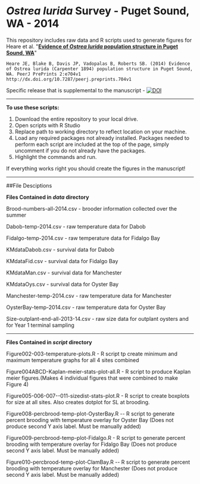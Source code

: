 _Ostrea lurida_ Survey - Puget Sound, WA - 2014
=====================

This repository includes raw data and R scripts used to generate figures for Heare et al. "[**Evidence of _Ostrea lurida_ population structure in Puget Sound, WA**](https://peerj.com/preprints/704v1/)" 
```
Heare JE, Blake B, Davis JP, Vadopalas B, Roberts SB. (2014) Evidence of Ostrea lurida (Carpenter 1894) population structure in Puget Sound, WA. PeerJ PrePrints 2:e704v1 http://dx.doi.org/10.7287/peerj.preprints.704v1
```

Specific release that is supplemental to the manuscript - [![DOI](https://zenodo.org/badge/doi/10.5281/zenodo.13201.svg)](http://dx.doi.org/10.5281/zenodo.13201)

---


**To use these scripts:**

1. Download the entire repository to your local drive. 
2. Open scripts with R Studio
3. Replace path to working directory to reflect location on your machine.
4. Load any required packages not already installed. Packages needed to perform each script are included at the top of the page, simply uncomment if you do not already have the packages.
6. Highlight the commands and run. 

If everything works right you should create the figures in the manuscript!

---

##File Desciptions

**Files Contained in _data_ directory**

Brood-numbers-all-2014.csv  -  brooder information collected over the summer

Dabob-temp-2014.csv  -  raw temperature data for Dabob

Fidalgo-temp-2014.csv  -  raw temperature data for Fidalgo Bay

KMdataDabob.csv  -  survival data for Dabob

KMdataFid.csv  -  survival data for Fidalgo Bay

KMdataMan.csv  -  survival data for Manchester

KMdataOys.csv  -  survival data for Oyster Bay

Manchester-temp-2014.csv  - raw temperature data for Manchester

OysterBay-temp-2014.csv -  raw temperature data for Oyster Bay

Size-outplant-end-all-2013-14.csv  -  raw size data for outplant oysters and for Year 1 terminal sampling 
          
--- 
**Files Contained in _script_ directory**

Figure002-003-temperature-plots.R  -  R script tp create minimum and maximum temperature graphs for all 4 sites combined

Figure004ABCD-Kaplan-meier-stats-plot-all.R  -  R script to produce Kaplan meier figures.(Makes 4 individual figures that were combined to make Figure 4)

Figure005-006-007--011-sizedist-stats-plot.R  -   R script to create boxplots for size at all sites. Also creates dotplot for SL at brooding.

Figure008-percbrood-temp-plot-OysterBay.R  -- R script to generate percent brooding with temperature overlay for Oyster Bay (Does not produce second Y axis label. Must be manually added)
    
Figure009-percbrood-temp-plot-Fidalgo.R  - R script to generate percent brooding with temperature overlay for Fidalgo Bay (Does not produce second Y axis label. Must be manually added)
   
Figure010-percbrood-temp-plot-ClamBay.R  -- R script to generate percent brooding with temperature overlay for Manchester (Does not produce second Y axis label. Must be manually added)


    

    


